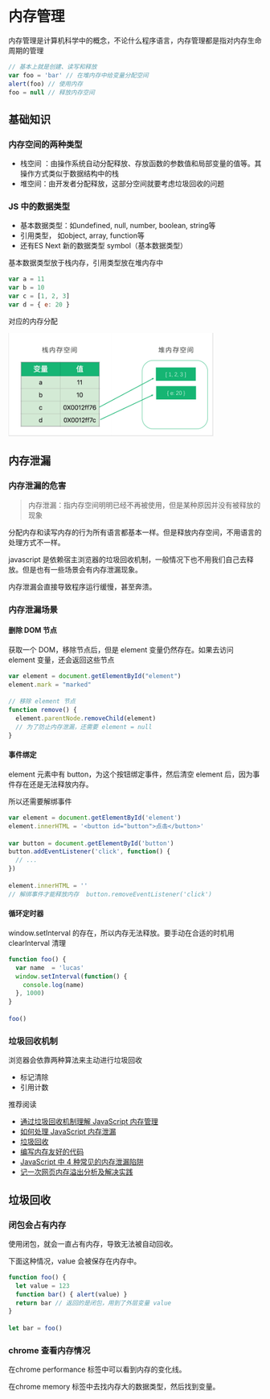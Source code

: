 # 内存管理

内存管理是计算机科学中的概念，不论什么程序语言，内存管理都是指对内存生命周期的管理

```js
// 基本上就是创建、读写和释放
var foo = 'bar' // 在堆内存中给变量分配空间
alert(foo) // 使用内存
foo = null // 释放内存空间
```



## 基础知识

### 内存空间的两种类型

- 栈空间 ：由操作系统自动分配释放、存放函数的参数值和局部变量的值等。其操作方式类似于数据结构中的栈
- 堆空间：由开发者分配释放，这部分空间就要考虑垃圾回收的问题



### JS 中的数据类型

- 基本数据类型：如undefined, null, number, boolean, string等
- 引用类型， 如object, array, function等
- 还有ES Next 新的数据类型 symbol（基本数据类型）

基本数据类型放于栈内存，引用类型放在堆内存中

```js
var a = 11
var b = 10
var c = [1, 2, 3]
var d = { e: 20 }
```

对应的内存分配

![](https://raw.githubusercontent.com/ErrorJe/ErrorJE.github.io/images/img/20200119162502.png)



## 内存泄漏

### 内存泄漏的危害

> 内存泄漏：指内存空间明明已经不再被使用，但是某种原因并没有被释放的现象

分配内存和读写内存的行为所有语言都基本一样。但是释放内存空间，不用语言的处理方式不一样。

javascript 是依赖宿主浏览器的垃圾回收机制，一般情况下也不用我们自己去释放。但是也有一些场景会有内存泄漏现象。

内存泄漏会直接导致程序运行缓慢，甚至奔溃。



### 内存泄漏场景

#### 删除 DOM 节点

获取一个 DOM，移除节点后，但是 element 变量仍然存在。如果去访问 element 变量，还会返回这些节点

```js
var element = document.getElementById("element")
element.mark = "marked"

// 移除 element 节点
function remove() {
  element.parentNode.removeChild(element)
  // 为了防止内存泄漏，还需要 element = null
}
```



#### 事件绑定

element 元素中有 button，为这个按钮绑定事件，然后清空 element 后，因为事件存在还是无法释放内存。

所以还需要解绑事件

```js
var element = document.getElementById('element')
element.innerHTML = '<button id="button">点击</button>'

var button = document.getElementById('button')
button.addEventListener('click', function() {
  // ...
})

element.innerHTML = ''
// 解绑事件才能释放内存  button.removeEventListener('click')
```



#### 循环定时器

window.setInterval 的存在，所以内存无法释放。要手动在合适的时机用 clearInterval 清理

```js
function foo() {
  var name  = 'lucas'
  window.setInterval(function() {
    console.log(name)
  }, 1000)
}

foo()
```



### 垃圾回收机制

浏览器会依靠两种算法来主动进行垃圾回收

- 标记清除
- 引用计数

推荐阅读

- [通过垃圾回收机制理解 JavaScript 内存管理](https://juejin.im/post/5c4409fbf265da616f703d5a)
- [如何处理 JavaScript 内存泄漏](https://mp.weixin.qq.com/s?__biz=MzA5NzkwNDk3MQ==&mid=2650585408&idx=1&sn=4de7b5bbfa969d9587c163e98bc90684&source=41#wechat_redirect)
- [垃圾回收](https://segmentfault.com/a/1190000003641343)
- [编写内存友好的代码](https://segmentfault.com/a/1190000007887891)
- [JavaScript 中 4 种常见的内存泄漏陷阱](https://mp.weixin.qq.com/s?__biz=MzAxODE2MjM1MA==&mid=2651551451&idx=1&sn=b8447a12eceb467992d432b014d9c026&chksm=8025a11ab752280c7915db4ef726611f645d2fee590d6f0f3f9aeedd55c956454f66f786873a&scene=0#wechat_redirect)
- [记一次网页内存溢出分析及解决实践](https://juejin.im/post/5c3dce07e51d4551e960d840)



## 垃圾回收

### 闭包会占有内存

使用闭包，就会一直占有内存，导致无法被自动回收。

下面这种情况，value 会被保存在内存中。

```js
function foo() {
  let value = 123
  function bar() { alert(value) }
  return bar // 返回的是闭包，用到了外层变量 value
}

let bar = foo()
```



### chrome 查看内存情况

在chrome performance 标签中可以看到内存的变化线。

在chrome memory 标签中去找内存大的数据类型，然后找到变量。

